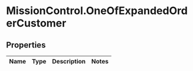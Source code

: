 # MissionControl.OneOfExpandedOrderCustomer

## Properties
Name | Type | Description | Notes
------------ | ------------- | ------------- | -------------
